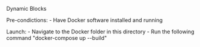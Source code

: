 Dynamic Blocks

Pre-condictions:
	- Have Docker software installed and running
	
Launch:
	- Navigate to the Docker folder in this directory
	- Run the following command "docker-compose up --build"